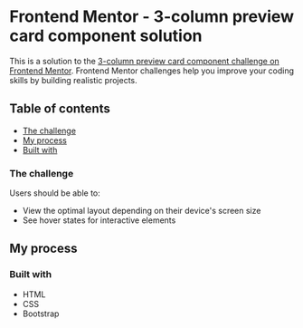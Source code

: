 # Frontend Mentor - 3-column preview card component solution

This is a solution to the [3-column preview card component challenge on Frontend Mentor](https://www.frontendmentor.io/challenges/3column-preview-card-component-pH92eAR2-). Frontend Mentor challenges help you improve your coding skills by building realistic projects. 

## Table of contents

  - [The challenge](#the-challenge)
  - [My process](#my-process)
  - [Built with](#built-with)
 


### The challenge

Users should be able to:

- View the optimal layout depending on their device's screen size
- See hover states for interactive elements

## My process

### Built with

- HTML
- CSS
- Bootstrap


